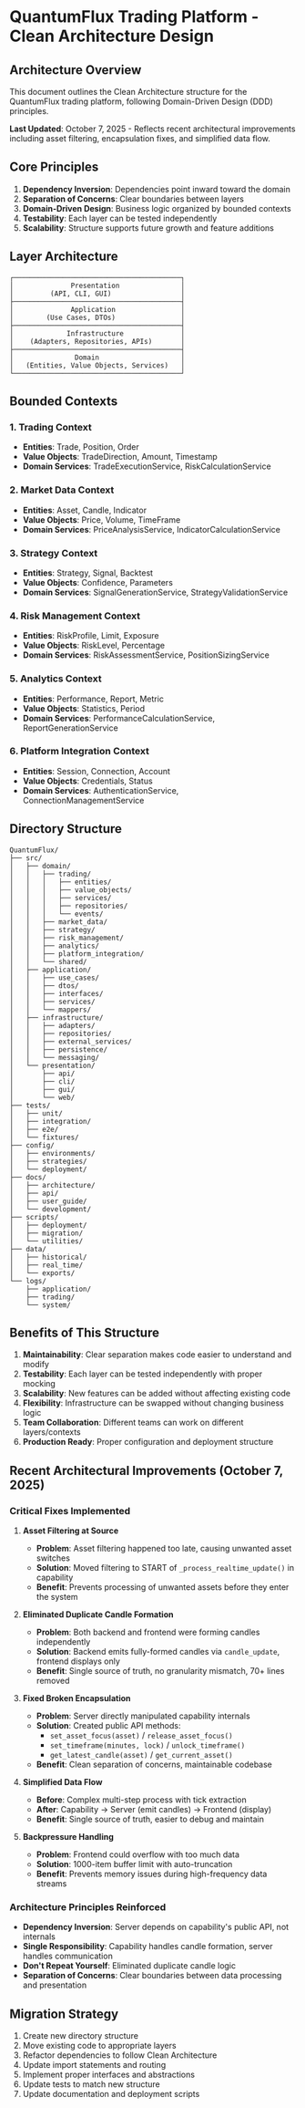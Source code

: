 # QuantumFlux Trading Platform - Clean Architecture Design

## Architecture Overview

This document outlines the Clean Architecture structure for the QuantumFlux trading platform, following Domain-Driven Design (DDD) principles.

**Last Updated**: October 7, 2025 - Reflects recent architectural improvements including asset filtering, encapsulation fixes, and simplified data flow.

## Core Principles

1. **Dependency Inversion**: Dependencies point inward toward the domain
2. **Separation of Concerns**: Clear boundaries between layers
3. **Domain-Driven Design**: Business logic organized by bounded contexts
4. **Testability**: Each layer can be tested independently
5. **Scalability**: Structure supports future growth and feature additions

## Layer Architecture

```
┌─────────────────────────────────────────┐
│              Presentation               │
│         (API, CLI, GUI)                 │
├─────────────────────────────────────────┤
│              Application                │
│        (Use Cases, DTOs)                │
├─────────────────────────────────────────┤
│             Infrastructure              │
│    (Adapters, Repositories, APIs)       │
├─────────────────────────────────────────┤
│               Domain                    │
│   (Entities, Value Objects, Services)   │
└─────────────────────────────────────────┘
```

## Bounded Contexts

### 1. Trading Context
- **Entities**: Trade, Position, Order
- **Value Objects**: TradeDirection, Amount, Timestamp
- **Domain Services**: TradeExecutionService, RiskCalculationService

### 2. Market Data Context
- **Entities**: Asset, Candle, Indicator
- **Value Objects**: Price, Volume, TimeFrame
- **Domain Services**: PriceAnalysisService, IndicatorCalculationService

### 3. Strategy Context
- **Entities**: Strategy, Signal, Backtest
- **Value Objects**: Confidence, Parameters
- **Domain Services**: SignalGenerationService, StrategyValidationService

### 4. Risk Management Context
- **Entities**: RiskProfile, Limit, Exposure
- **Value Objects**: RiskLevel, Percentage
- **Domain Services**: RiskAssessmentService, PositionSizingService

### 5. Analytics Context
- **Entities**: Performance, Report, Metric
- **Value Objects**: Statistics, Period
- **Domain Services**: PerformanceCalculationService, ReportGenerationService

### 6. Platform Integration Context
- **Entities**: Session, Connection, Account
- **Value Objects**: Credentials, Status
- **Domain Services**: AuthenticationService, ConnectionManagementService

## Directory Structure

```
QuantumFlux/
├── src/
│   ├── domain/
│   │   ├── trading/
│   │   │   ├── entities/
│   │   │   ├── value_objects/
│   │   │   ├── services/
│   │   │   ├── repositories/
│   │   │   └── events/
│   │   ├── market_data/
│   │   ├── strategy/
│   │   ├── risk_management/
│   │   ├── analytics/
│   │   ├── platform_integration/
│   │   └── shared/
│   ├── application/
│   │   ├── use_cases/
│   │   ├── dtos/
│   │   ├── interfaces/
│   │   ├── services/
│   │   └── mappers/
│   ├── infrastructure/
│   │   ├── adapters/
│   │   ├── repositories/
│   │   ├── external_services/
│   │   ├── persistence/
│   │   └── messaging/
│   └── presentation/
│       ├── api/
│       ├── cli/
│       ├── gui/
│       └── web/
├── tests/
│   ├── unit/
│   ├── integration/
│   ├── e2e/
│   └── fixtures/
├── config/
│   ├── environments/
│   ├── strategies/
│   └── deployment/
├── docs/
│   ├── architecture/
│   ├── api/
│   ├── user_guide/
│   └── development/
├── scripts/
│   ├── deployment/
│   ├── migration/
│   └── utilities/
├── data/
│   ├── historical/
│   ├── real_time/
│   └── exports/
└── logs/
    ├── application/
    ├── trading/
    └── system/
```

## Benefits of This Structure

1. **Maintainability**: Clear separation makes code easier to understand and modify
2. **Testability**: Each layer can be tested independently with proper mocking
3. **Scalability**: New features can be added without affecting existing code
4. **Flexibility**: Infrastructure can be swapped without changing business logic
5. **Team Collaboration**: Different teams can work on different layers/contexts
6. **Production Ready**: Proper configuration and deployment structure

## Recent Architectural Improvements (October 7, 2025)

### Critical Fixes Implemented

1. **Asset Filtering at Source**
   - **Problem**: Asset filtering happened too late, causing unwanted asset switches
   - **Solution**: Moved filtering to START of `_process_realtime_update()` in capability
   - **Benefit**: Prevents processing of unwanted assets before they enter the system

2. **Eliminated Duplicate Candle Formation**
   - **Problem**: Both backend and frontend were forming candles independently
   - **Solution**: Backend emits fully-formed candles via `candle_update`, frontend displays only
   - **Benefit**: Single source of truth, no granularity mismatch, 70+ lines removed

3. **Fixed Broken Encapsulation**
   - **Problem**: Server directly manipulated capability internals
   - **Solution**: Created public API methods:
     - `set_asset_focus(asset)` / `release_asset_focus()`
     - `set_timeframe(minutes, lock)` / `unlock_timeframe()`
     - `get_latest_candle(asset)` / `get_current_asset()`
   - **Benefit**: Clean separation of concerns, maintainable codebase

4. **Simplified Data Flow**
   - **Before**: Complex multi-step process with tick extraction
   - **After**: Capability → Server (emit candles) → Frontend (display)
   - **Benefit**: Single source of truth, easier to debug and maintain

5. **Backpressure Handling**
   - **Problem**: Frontend could overflow with too much data
   - **Solution**: 1000-item buffer limit with auto-truncation
   - **Benefit**: Prevents memory issues during high-frequency data streams

### Architecture Principles Reinforced

- **Dependency Inversion**: Server depends on capability's public API, not internals
- **Single Responsibility**: Capability handles candle formation, server handles communication
- **Don't Repeat Yourself**: Eliminated duplicate candle logic
- **Separation of Concerns**: Clear boundaries between data processing and presentation

## Migration Strategy

1. Create new directory structure
2. Move existing code to appropriate layers
3. Refactor dependencies to follow Clean Architecture
4. Update import statements and routing
5. Implement proper interfaces and abstractions
6. Update tests to match new structure
7. Update documentation and deployment scripts